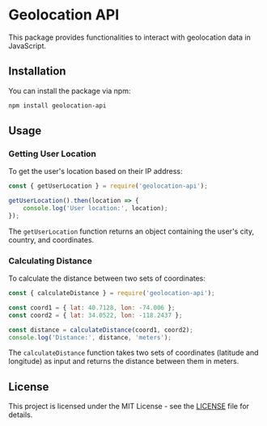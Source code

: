 # Geolocation API

This package provides functionalities to interact with geolocation data in JavaScript.

## Installation

You can install the package via npm:

```bash
npm install geolocation-api
```

## Usage

### Getting User Location

To get the user's location based on their IP address:

```javascript
const { getUserLocation } = require('geolocation-api');

getUserLocation().then(location => {
    console.log('User location:', location);
});
```

The `getUserLocation` function returns an object containing the user's city, country, and coordinates.

### Calculating Distance

To calculate the distance between two sets of coordinates:

```javascript
const { calculateDistance } = require('geolocation-api');

const coord1 = { lat: 40.7128, lon: -74.006 };
const coord2 = { lat: 34.0522, lon: -118.2437 };

const distance = calculateDistance(coord1, coord2);
console.log('Distance:', distance, 'meters');
```

The `calculateDistance` function takes two sets of coordinates (latitude and longitude) as input and returns the distance between them in meters.

## License

This project is licensed under the MIT License - see the [LICENSE](LICENSE) file for details.